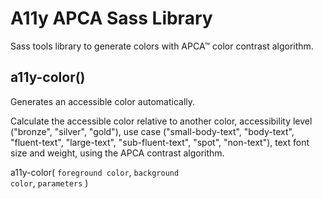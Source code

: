 # A11y APCA Sass Library
 
Sass tools library to generate colors with APCA™ color contrast algorithm.

## a11y-color()
Generates an accessible color automatically.

Calculate the accessible color relative to another color, accessibility level ("bronze", "silver", "gold"), use case ("small-body-text", "body-text", "fluent-text", "large-text", "sub-fluent-text", "spot", "non-text"), text font size and weight, using the APCA contrast algorithm.

a11y-color( <code>foreground color</code>, <code>background color</code>, <code>parameters</code> )

